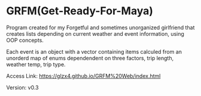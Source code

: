 # GRFM(Get-Ready-For-Maya)
Program created for my Forgetful and sometimes unorganized girlfriend that creates lists depending on current weather and event information, using OOP concepts.

Each event is an object with a vector containing items calculed from an unorderd map of enums dependendent on three factors, trip length, weather temp, trip type.

Access Link: https://glzx4.github.io/GRFM%20Web/index.html


Version: v0.3
